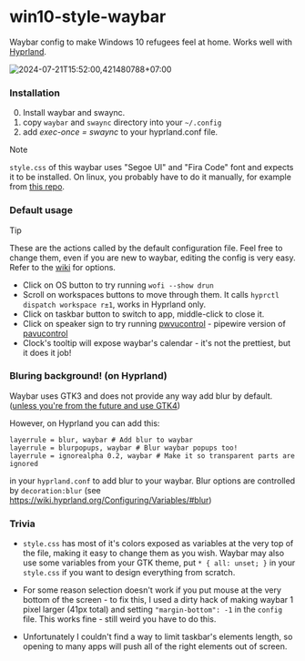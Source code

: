 # win10-style-waybar
Waybar config to make Windows 10 refugees feel at home. Works well with [Hyprland](https://github.com/hyprwm/Hyprland).

![2024-07-21T15:52:00,421480788+07:00](https://github.com/user-attachments/assets/60a498d3-6989-48e9-b74d-d07242fee288)

### Installation
0. Install waybar and swaync.
1. copy `waybar` and `swaync` directory into your `~/.config`
2. add *exec-once = swaync* to your hyprland.conf file.

> [!NOTE]
> `style.css` of this waybar uses "Segoe UI" and "Fira Code" font and expects it to be installed. On linux, you probably have to do it manually, for example from [this repo](https://github.com/mrbvrz/segoe-ui-linux).

### Default usage

> [!TIP]
> These are the actions called by the default configuration file. Feel free to change them, even if you are new to waybar, editing the config is very easy. Refer to the [wiki](https://github.com/Alexays/Waybar/wiki) for options.

* Click on OS button to try running `wofi --show drun`
* Scroll on workspaces buttons to move through them. It calls `hyprctl dispatch workspace r±1`, works in Hyprland only.
* Click on taskbar button to switch to app, middle-click to close it.
* Click on speaker sign to try running [pwvucontrol](https://github.com/saivert/pwvucontrol) - pipewire version of [pavucontrol](https://github.com/pulseaudio/pavucontrol)
* Clock's tooltip will expose waybar's calendar - it's not the prettiest, but it does it job!

### Bluring background! (on Hyprland)
Waybar uses GTK3 and does not provide any way add blur by default. ([unless you're from the future and use GTK4](https://github.com/Alexays/Waybar/issues/2815))

However, on Hyprland you can add this:
```
layerrule = blur, waybar # Add blur to waybar
layerrule = blurpopups, waybar # Blur waybar popups too!
layerrule = ignorealpha 0.2, waybar # Make it so transparent parts are ignored
```
in your `hyprland.conf` to add blur to your waybar. Blur options are controlled by `decoration:blur` (see https://wiki.hyprland.org/Configuring/Variables/#blur)

### Trivia
* `style.css` has most of it's colors exposed as variables at the very top of the file, making it easy to change them as you wish.
Waybar may also use some variables from your GTK theme, put `* { all: unset; }` in your `style.css` if you want to design everything from scratch.

* For some reason selection doesn't work if you put mouse at the very bottom of the screen - to fix this, I used a dirty hack of making waybar 1 pixel larger (41px total) and setting `"margin-bottom": -1` in the `config` file. This works fine - still weird you have to do this.

* Unfortunately I couldn't find a way to limit taskbar's elements length, so opening to many apps will push all of the right elements out of screen.
